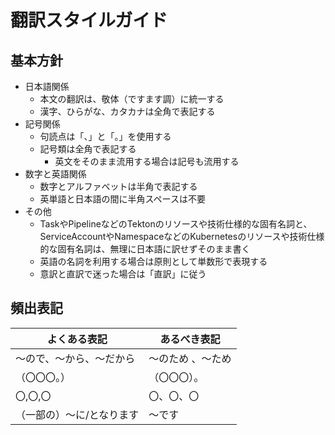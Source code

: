 # 翻訳スタイルガイド

## 基本方針

- 日本語関係
  - 本文の翻訳は、敬体（ですます調）に統一する
  - 漢字、ひらがな、カタカナは全角で表記する
- 記号関係
  - 句読点は「、」と「。」を使用する
  - 記号類は全角で表記する
    - 英文をそのまま流用する場合は記号も流用する
- 数字と英語関係
  - 数字とアルファベットは半角で表記する
  - 英単語と日本語の間に半角スペースは不要
- その他
  - TaskやPipelineなどのTektonのリソースや技術仕様的な固有名詞と、ServiceAccountやNamespaceなどのKubernetesのリソースや技術仕様的な固有名詞は、無理に日本語に訳せずそのまま書く
  - 英語の名詞を利用する場合は原則として単数形で表現する
  - 意訳と直訳で迷った場合は「直訳」に従う


## 頻出表記

| よくある表記 | あるべき表記 |
| --- | --- |
| 〜ので、〜から、〜だから | 〜のため 、〜ため |
| （〇〇〇。） | （〇〇〇）。 |
| 〇,〇,〇 | 〇、〇、〇 |
| （一部の）〜に/となります | 〜です |
